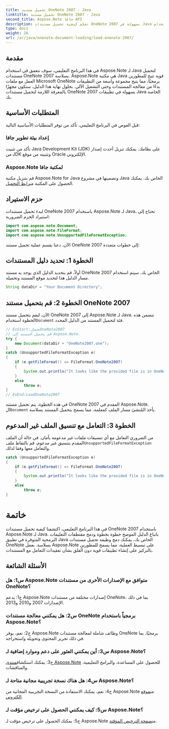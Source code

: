 ```yaml
---
title: تحميل مستند OneNote 2007 - Java
linktitle: تحميل مستند OneNote 2007 - Java
second_title: Aspose.Note جافا API
description: تعلم كيفية تحميل مستندات OneNote 2007 بسهولة في Java باستخدام Aspose.Note. ارفع قدرات تطبيق Java لديك من خلال وظائف Aspose.Note القوية.
type: docs
weight: 26
url: /ar/java/onenote-document-loading/load-onenote-2007/
---
```

## مقدمة

في هذا البرنامج التعليمي، سوف نتعمق في استخدام Aspose.Note لـ Java لتحميل مستندات OneNote 2007 بسلاسة. Aspose.Note هي مكتبة Java قوية تتيح للمطورين العمل مع ملفات Microsoft OneNote برمجيًا، مما يتيح مجموعة واسعة من التطبيقات بدءًا من معالجة المستندات وحتى التشغيل الآلي. بحلول نهاية هذا الدليل، ستكون مجهزًا بالمعرفة اللازمة لتحميل مستندات OneNote 2007 بسهولة في تطبيقات Java الخاصة بك.

## المتطلبات الأساسية

قبل الغوص في البرنامج التعليمي، تأكد من توفر المتطلبات الأساسية التالية:

### إعداد بيئة تطوير جافا

تأكد من تثبيت Java Development Kit (JDK) على نظامك. يمكنك تنزيل أحدث إصدار من JDK وتثبيته من موقع Oracle الإلكتروني.

### Aspose.Note لمكتبة جافا

 قم بتنزيل مكتبة Aspose.Note for Java وتضمينها في مشروع Java الخاص بك. يمكنك الحصول على المكتبة من[رابط التحميل](https://releases.aspose.com/note/java/).

## حزم الاستيراد

لبدء تحميل مستندات OneNote 2007 باستخدام Aspose.Note لـ Java، تحتاج إلى استيراد الحزم الضرورية:

```java
import com.aspose.note.Document;
import com.aspose.note.FileFormat;
import com.aspose.note.UnsupportedFileFormatException;
```

الآن، دعنا نقسم عملية تحميل مستند OneNote 2007 إلى خطوات متعددة:

## الخطوة 1: تحديد دليل المستندات

أولاً، قم بتحديد الدليل الذي يوجد به مستند OneNote 2007 الخاص بك. سيتم استخدام مسار الدليل هذا لتحديد موقع المستند وتحميله.

```java
String dataDir = "Your Document Directory";
```

## الخطوة 2: قم بتحميل مستند OneNote 2007

 الآن، لنقم بتحميل مستند OneNote 2007 إلى Aspose.Note لـ Java. تتضمن هذه الخطوة استخدام`Document` فئة لتحميل المستند من الدليل المحدد.

```java
// ExStart:تحميلOneNote2007
// قم بتحميل المستند إلى Aspose.Note.
try {
    new Document(dataDir + "OneNote2007.one");
}
catch (UnsupportedFileFormatException e)
{
    if (e.getFileFormat() == FileFormat.OneNote2007)
    {
        System.out.println("It looks like the provided file is in OneNote 2007 format that is not supported.");
    }
    else
        throw e;
}
// ExEnd:LoadOneNote2007
```

في هذه الخطوة، يتم تحميل مستند OneNote 2007 المقدم في Aspose.Note. ال`Document` يأخذ المُنشئ مسار الملف كمعلمة، مما يسمح بتحميل المستند بسلاسة.

## الخطوة 3: التعامل مع تنسيق الملف غير المدعوم

 من الضروري التعامل مع أي تنسيقات ملفات غير مدعومة بأمان. في حالة أن الملف المقدم بتنسيق غير مدعوم، قم بالتقاط ملف`UnsupportedFileFormatException` والتعامل معها وفقا لذلك.

```java
catch (UnsupportedFileFormatException e)
{
    if (e.getFileFormat() == FileFormat.OneNote2007)
    {
        System.out.println("It looks like the provided file is in OneNote 2007 format that is not supported.");
    }
    else
        throw e;
}
```

# خاتمة

في هذا البرنامج التعليمي، اكتشفنا كيفية تحميل مستندات OneNote 2007 باستخدام Aspose.Note لـ Java. باتباع الدليل الموضح خطوة بخطوة ودمج مقتطفات التعليمات البرمجية المتوفرة في تطبيق Java الخاص بك، يمكنك دمج وظيفة تحميل مستندات OneNote بسلاسة. يعمل Aspose.Note على تبسيط العملية، مما يسمح للمطورين بالتركيز على إنشاء تطبيقات قوية دون القلق بشأن تعقيدات التعامل مع المستندات.

## الأسئلة الشائعة

### س1: هل Aspose.Note متوافق مع الإصدارات الأخرى من مستندات OneNote؟

ج1: يدعم Aspose.Note إصدارات مختلفة من مستندات OneNote، بما في ذلك الإصدارات 2007 و2010 و2013.

### س2: هل يمكنني معالجة مستندات OneNote برمجياً باستخدام Aspose.Note؟

ج2: نعم، يوفر Aspose.Note وظائف شاملة لمعالجة مستندات OneNote برمجيًا، بما في ذلك تحرير المحتوى وتحويله واستخراجه.

### س3: أين يمكنني العثور على دعم وموارد إضافية لـ Aspose.Note؟

 ج3: يمكنك استكشاف[منتدى Aspose.Note](https://forum.aspose.com/c/note/28) للحصول على المساعدة، والبرامج التعليمية، والمناقشات.

### س4: هل هناك نسخة تجريبية مجانية متاحة لـ Aspose.Note؟

 ج4: نعم، يمكنك الاستفادة من النسخة التجريبية المجانية من Aspose.Note من[موقع إلكتروني](https://releases.aspose.com/).

### س5: كيف يمكنني الحصول على ترخيص مؤقت لـ Aspose.Note؟

 ج5: يمكنك الحصول على ترخيص مؤقت لـ Aspose.Note من[صفحة الترخيص المؤقتة](https://purchase.aspose.com/temporary-license/).